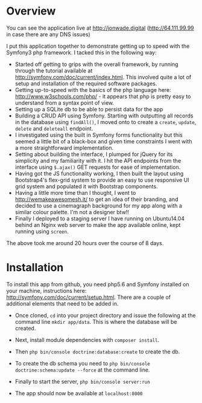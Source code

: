Overview
=========

You can see the application live at http://jonwade.digital (http://64.111.99.99 in case there are any DNS issues)

I put this application together to demonstrate getting up to speed with the Symfony3 php framework. I tacked this in the following way:

* Started off getting to grips with the overall framework, by running through the tutorial available at http://symfony.com/doc/current/index.html. This involved quite a lot of setup and installation of the required software packages.
* Getting up-to-speed with the basics of the php language here: http://www.w3schools.com/php/ - it appears that php is pretty easy to understand from a syntax point of view.
* Setting up a SQLite db to be able to persist data for the app
* Building a CRUD API using Symfony. Starting with outputting all records in the database using `findAll()`, I moved onto to create a `create`, `update`, `delete` and `deleteall` endpoint.
* I investigated using the built in Symfony forms functionality but this seemed a little bit of a black-box and given time constraints I went with a more straightforward implementation.
* Setting about building the interface, I plumped for jQuery for its simplicity and my familiarity with it. I hit the API endpoints from the interface using `$.ajax()` GET requests for ease of implementation.
* Having got the JS functionality working, I then built the layout using Bootstrap4's flex-grid system to provide an easy to use responsive UI grid system and populated it with Bootstrap components.
* Having a little more time than I thought, I went to http://wemakeawesomesh.it/ to get an idea of their branding, and decided to use a cinemagraph background for my app along with a similar colour palette. I'm not a designer btw!!
* Finally I deployed to a staging server I have running on Ubuntu14.04 behind an Nginx web server to make the app available online, kept running using `screen`.

The above took me around 20 hours over the course of 8 days.

Installation
=========
To install this app from github, you need php5.6 and Symfony installed on your machine, instructions here: http://symfony.com/doc/current/setup.html. There are a couple of additional elements that need to be added in.

* Once cloned, `cd` into your project directory and issue the following at the command line `mkdir app/data`. This is where the database will be created.

* Next, install module dependencies with `composer install`.

* Then `php bin/console doctrine:database:create` to create the db.

* To create the db schema you need to `php bin/console doctrine:schema:update --force` at the command line.

* Finally to start the server, `php bin/console server:run`

* The app should now be available at `localhost:8000`



